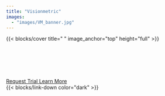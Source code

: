```yaml
---
title: "Visionmetric"
images:
  - "images/VM_banner.jpg"
---
```

{{< blocks/cover title=" " image_anchor="top" height="full" >}}
<section class="cover-section d-flex flex-column" style="min-height: 97vh; background-image: url('/images/VM_banner.jpg'); background-size: cover; background-position: center;">
  <div class="flex-grow-1 d-flex flex-column justify-content-end align-items-center" style="padding-bottom: 0px;" >
    <!-- Button Row -->
    <div class="d-flex justify-content-center" style="margin-top: 100px;">
      <a class="btn btn-lg btn-secondary me-3 mb-4" href="/contactus/">
        Request Trial 
      </a>
      <a class="btn btn-lg btn-primary mb-4" href="/efit6/">
        Learn More <i class="fas fa-arrow-alt-circle-right ms-2"></i>
      </a>
    </div>
  </div>
  <div class="cover-arrow">
    {{< blocks/link-down color="dark" >}}
  </div>
</section>
{{< /blocks/cover >}}
<!--=========================================================================================== -->
{{% blocks/section type="row" class="narrow-section"%}}
{{% blocks/feature icon="fa-map-marker-alt" title="80% UK Coverage" %}}
{{% /blocks/feature %}}

{{% blocks/feature icon="fa-globe" title="30+ Countries Worldwide" %}}
{{% /blocks/feature %}}

{{% blocks/feature icon="fa-check-circle" title="1000s Correctly Identified" %}}
{{% /blocks/feature %}}

{{% /blocks/section %}}
<!--=========================================================================================== -->


<!-- {{% blocks/lead color="primary" %}}
Goldydocs provides a single web UI providing visibility into porridge
temperature, chair size, and bed softness metrics! You can even find out who's
been eating **your** porridge.

(Sadly, Goldydocs isn't a real project, but you can use this site as an example
to create your own real websites with [Docsy](https://docsy.dev))
{{% /blocks/lead %}} -->

<!-- {{% blocks/section color="primary" type="row" %}}

{{% blocks/feature col="6" title="The World's Preferred Facial Composite Software" class="bg-dark-purple text-center" %}}
Our products, EFIT6 and E-FIT produce facial composites and are the preferred choice of British Police forces and used in over 30 countries around the world.

- Increase identification rates  
- Reduce cost and increase time efficiency  
- Get outstanding support
{{% /blocks/feature %}}

{{% blocks/feature col="6" title="Key Features" class="bg-dark-orange text-center" %}}
- Matches witness's memory process  
- AI improves speed & accuracy  
- Full colour, photo-realistic images  
- Worldwide facial databases  
- Sophisticated feature transformation  
- Fully automatic age progression  
- Seamless interface to photoshop and paintshop
{{% /blocks/feature %}}

{{% /blocks/section %}}
 -->
<!-- <div class="bg-dark-purple text-white py-5">
  {{% blocks/lead %}}
  <div class="container" style="background: transparent;">
    
  </div>
  {{% /blocks/lead %}}
</div> -->

{{% blocks/lead color = "white" %}}
<div class="container">
  <div class="row">
    <div class="col-md-6">
      <h2>The World's Preferred Facial Composite Software</h2>
      <p>Our products, EFIT6 and E-FIT produce facial composites and are the preferred choice of British Police forces and used in over 30 countries around the world.</p>
      <ul style="text-align: left;">
        <li>Increase identification rates</li>
        <li>Reduce cost and increase time efficiency</li>
        <li>Get outstanding support</li>
      </ul>
    </div>
    <div class="col-md-6">
      <h2>Key Features</h2>
      <ul style="text-align: left;">
        <li>Matches witness's memory process</li>
        <li>AI improves speed & accuracy</li>
        <li>Full colour, photo-realistic images</li>
        <li>Worldwide facial databases</li>
        <li>Sophisticated feature transformation</li>
        <li>Fully automatic age progression</li>
        <li>Seamless interface to photoshop and paintshop</li>
      </ul>
    </div>
  </div>
</div>
{{% /blocks/lead %}}



<!--=========================================================================================== -->
{{% blocks/section color="orange" type="row" %}}
{{% blocks/feature icon="fa-cubes" title="Our Products" %}}
Instrumental in solving thousands of crimes...
{{% /blocks/feature %}}

{{% blocks/feature icon="fa-folder-open" title="Resource Centre" %}}
Courses and workshops, online tutorials & more...
{{% /blocks/feature %}}

{{% blocks/feature icon="fa-chalkboard-teacher" title="Training" %}}
Expert courses delivered home and away...
{{% /blocks/feature %}}
{{% /blocks/section %}}
<!--=========================================================================================== -->

<!-- {{% blocks/section %}}
This is the second section
{.h1 .text-center}
{{% /blocks/section %}}


{{% blocks/section type="row" %}}

{{% blocks/feature icon="fab fa-app-store-ios" title="Download **from AppStore**" %}}
Get the Goldydocs app!
{{% /blocks/feature %}}

{{% blocks/feature icon="fab fa-github" title="Contributions welcome!"
    url="https://github.com/google/docsy-example" %}}
We do a [Pull Request](https://github.com/google/docsy-example/pulls)
contributions workflow on **GitHub**. New users are always welcome!
{{% /blocks/feature %}}

{{% blocks/feature icon="fab fa-twitter" title="Follow us on Twitter!"
    url="https://twitter.com/GoHugoIO" %}}
For announcement of latest features etc.
{{% /blocks/feature %}}

{{% /blocks/section %}}


{{% blocks/section %}}
This is the another section
{.h1 .text-center}
{{% /blocks/section %}} -->